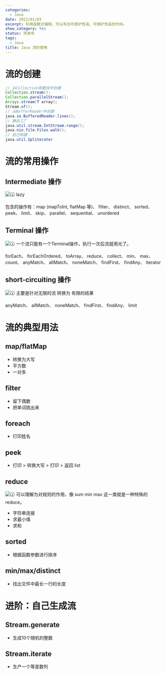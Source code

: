 ```yaml
---
categories:
  - Java
date: 2022/01/03
excerpt: 利用函数式编程，可以写出可维护性高、可维护性高的代码。
show_category: Yes
status: 待发布
tags:
  - Java
title: Java 流的使用
---
```



# 流的创建

```java
// 从Collection和数组中创建
Collection.stream();
Collection.parallelStream();
Arrays.stream(T array);
Stream.of();
// 从BefferReader中创建
java.io.BufferedReader.lines();
// 静态工厂
java.util.stream.IntStream.range();
java.nio.file.Files.walk();
// 自己构建
java.util.Spliterator
```

# **流的常用操作**

## Intermediate 操作

<aside>

<img class="emoji" draggable="false" alt="🕢" src="https://twemoji.maxcdn.com/v/13.1.0/72x72/1f562.png"/> lazy
</aside>

包含的操作有：map (mapToInt, flatMap 等)、 filter、 distinct、 sorted、 peek、 limit、 skip、 parallel、 sequential、 unordered

## Terminal 操作

<aside>

<img class="emoji" draggable="false" alt="🕢" src="https://twemoji.maxcdn.com/v/13.1.0/72x72/1f562.png"/> 一个流只能有一个Terminal操作，执行一次后流就用光了。
</aside>

forEach、 forEachOrdered、 toArray、 reduce、 collect、 min、 max、 count、 anyMatch、 allMatch、 noneMatch、 findFirst、 findAny、 iterator

## short-circuiting 操作

<aside>

<img class="emoji" draggable="false" alt="🕢" src="https://twemoji.maxcdn.com/v/13.1.0/72x72/1f562.png"/> 主要是针对无限的流 转换为 有限的结果
</aside>

anyMatch、 allMatch、 noneMatch、 findFirst、 findAny、 limit

# 流的典型用法

## map/flatMap

- 转换为大写
- 平方数
- 一对多

## filter

- 留下偶数
- 把单词挑出来

## foreach

- 打印姓名

## **peek**

- 打印 > 转换大写 > 打印 > 返回 list

## reduce

<aside>

<img class="emoji" draggable="false" alt="🕢" src="https://twemoji.maxcdn.com/v/13.1.0/72x72/1f562.png"/> 可以理解为对规则的作用，像 sum min max 这一类就是一种特殊的 reduce。
</aside>

- 字符串连接
- 求最小值
- 求和

## sorted

- 根据函数参数进行排序

## min/max/distinct

- 找出文件中最长一行的长度

# 进阶：自己生成流

## Stream.generate

- 生成10个随机的整数

## Stream.iterate

- 生产一个等差数列